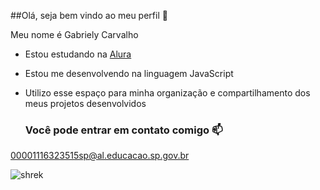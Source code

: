 ##Olá, seja bem vindo ao meu perfil 🖤


Meu nome é Gabriely Carvalho


- Estou estudando na  [Alura](https://www.alura.com.br)
- Estou me desenvolvendo na linguagem JavaScript
- Utilizo esse espaço para minha organização e compartilhamento dos meus projetos desenvolvidos


  ### Você pode entrar em contato comigo 📫


00001116323515sp@al.educacao.sp.gov.br


![shrek](https://github.com/user-attachments/assets/3cf6ff7c-3288-4431-90bc-12603a33b8e5)

